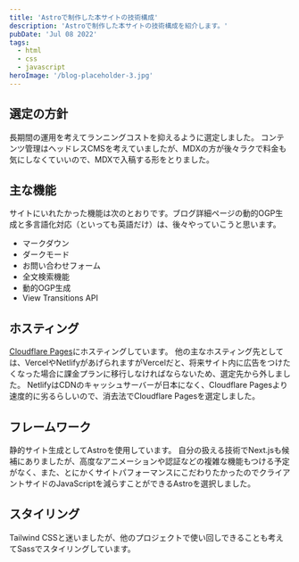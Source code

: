 ```yaml
---
title: 'Astroで制作した本サイトの技術構成'
description: 'Astroで制作した本サイトの技術構成を紹介します。'
pubDate: 'Jul 08 2022'
tags:
  - html
  - css
  - javascript
heroImage: '/blog-placeholder-3.jpg'
---
```


## 選定の方針

長期間の運用を考えてランニングコストを抑えるように選定しました。
コンテンツ管理はヘッドレスCMSを考えていましたが、MDXの方が後々ラクで料金も気にしなくていいので、MDXで入稿する形をとりました。

## 主な機能

サイトにいれたかった機能は次のとおりです。ブログ詳細ページの動的OGP生成と多言語化対応（といっても英語だけ）は、後々やっていこうと思います。

- マークダウン
- ダークモード
- お問い合わせフォーム
- 全文検索機能
- 動的OGP生成
- View Transitions API

## ホスティング

[Cloudflare Pages](https://pages.cloudflare.com/)にホスティングしています。
他の主なホスティング先としては、VercelやNetlifyがあげられますがVercelだと、将来サイト内に広告をつけたくなった場合に課金プランに移行しなければならないため、選定先から外しました。
NetlifyはCDNのキャッシュサーバーが日本になく、Cloudflare Pagesより速度的に劣るらしいので、消去法でCloudflare Pagesを選定しました。

## フレームワーク

静的サイト生成としてAstroを使用しています。
自分の扱える技術でNext.jsも候補にありましたが、高度なアニメーションや認証などの複雑な機能もつける予定がなく、また、とにかくサイトパフォーマンスにこだわりたかったのでクライアントサイドのJavaScriptを減らすことができるAstroを選択しました。

## スタイリング

Tailwind CSSと迷いましたが、他のプロジェクトで使い回しできることも考えてSassでスタイリングしています。
